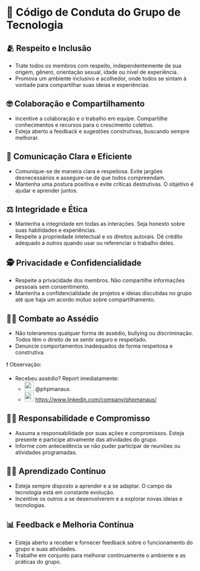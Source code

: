  # 📝 Código de Conduta do Grupo de Tecnologia

## 🫂 Respeito e Inclusão
- Trate todos os membros com respeito, independentemente de sua origem, gênero, orientação sexual, idade ou nível de experiência.
- Promova um ambiente inclusivo e acolhedor, onde todos se sintam à vontade para compartilhar suas ideias e experiências.

## 🤓 Colaboração e Compartilhamento
- Incentive a colaboração e o trabalho em equipe. Compartilhe conhecimentos e recursos para o crescimento coletivo.
- Esteja aberto a feedback e sugestões construtivas, buscando sempre melhorar.

## 💬 Comunicação Clara e Eficiente
- Comunique-se de maneira clara e respeitosa. Evite jargões desnecessários e assegure-se de que todos compreendam.
- Mantenha uma postura positiva e evite críticas destrutivas. O objetivo é ajudar e aprender juntos.

## ⚖️ Integridade e Ética
- Mantenha a integridade em todas as interações. Seja honesto sobre suas habilidades e experiências.
- Respeite a propriedade intelectual e os direitos autorais. Dê crédito adequado a outros quando usar ou referenciar o trabalho deles.

## 🕵️ Privacidade e Confidencialidade
- Respeite a privacidade dos membros. Não compartilhe informações pessoais sem consentimento.
- Mantenha a confidencialidade de projetos e ideias discutidas no grupo até que haja um acordo mútuo sobre compartilhamento.

## 🙅‍♀️ Combate ao Assédio
- Não toleraremos qualquer forma de assédio, bullying ou discriminação. Todos têm o direito de se sentir seguro e respeitado.
- Denuncie comportamentos inadequados de forma respeitosa e construtiva.

❗ Observação: 
 - Recebeu assédio? Report imediatamente:
     - <img src="https://img.icons8.com/?size=100&id=Xy10Jcu1L2Su&format=png&color=000000" width="25px"> @phpmanaus
     - <img src="https://img.icons8.com/?size=100&id=13930&format=png&color=000000" width="25px"> https://www.linkedin.com/company/phpmanaus/

## 👩‍💻 Responsabilidade e Compromisso
- Assuma a responsabilidade por suas ações e compromissos. Esteja presente e participe ativamente das atividades do grupo.
- Informe com antecedência se não puder participar de reuniões ou atividades programadas.

## 🧑‍🎓 Aprendizado Contínuo
- Esteja sempre disposto a aprender e a se adaptar. O campo da tecnologia está em constante evolução.
- Incentive os outros a se desenvolverem e a explorar novas ideias e tecnologias.

## 📊 Feedback e Melhoria Contínua
- Esteja aberto a receber e fornecer feedback sobre o funcionamento do grupo e suas atividades.
- Trabalhe em conjunto para melhorar continuamente o ambiente e as práticas do grupo.
